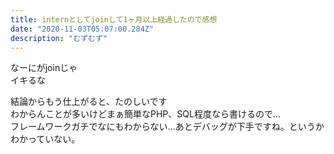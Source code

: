 ```yaml
---
title: internとしてjoinして1ヶ月以上経過したので感想
date: "2020-11-03T05:07:00.284Z"
description: "むずむず"
---
```


なーにがjoinじゃ  
イキるな  

結論からもう仕上がると、たのしいです  
わからんことが多いけどまぁ簡単なPHP、SQL程度なら書けるので…  
フレームワークガチでなにもわからない…あとデバッグが下手ですね。というかわかっていない。
